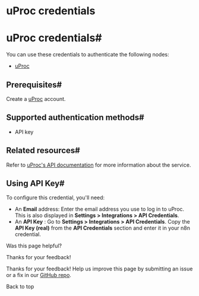# uProc credentials

[ ](https://github.com/n8n-io/n8n-docs/edit/main/docs/integrations/builtin/credentials/uproc.md "Edit this page")

# uProc credentials#

You can use these credentials to authenticate the following nodes:

  * [uProc](../../app-nodes/n8n-nodes-base.uproc/)



## Prerequisites#

Create a [uProc](https://uproc.io) account.

## Supported authentication methods#

  * API key



## Related resources#

Refer to [uProc's API documentation](https://docs.uproc.io/api/) for more information about the service.

## Using API Key#

To configure this credential, you'll need:

  * An **Email** address: Enter the email address you use to log in to uProc. This is also displayed in **Settings > Integrations > API Credentials**.
  * An **API Key** : Go to **Settings > Integrations > API Credentials**. Copy the **API Key (real)** from the **API Credentials** section and enter it in your n8n credential.

Was this page helpful? 

Thanks for your feedback! 

Thanks for your feedback! Help us improve this page by submitting an issue or a fix in our [GitHub repo](https://github.com/n8n-io/n8n-docs). 

Back to top 
